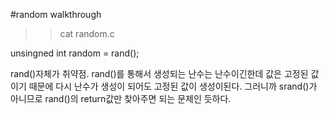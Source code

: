 #random walkthrough

>>cat random.c

unsingned int random = rand();

rand()자체가 취약점. 
rand()를 통해서 생성되는 난수는 난수이긴한데 값은 고정된 값이기 때문에 다시 난수가 생성이 되어도 고정된 값이 생성이된다. 
그러니까 srand()가 아니므로 rand()의 return값만 찾아주면 되는 문제인 듯하다. 

